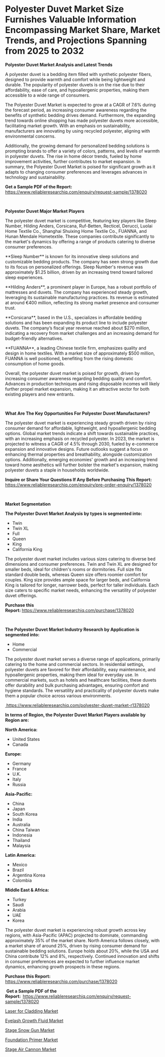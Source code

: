 <p><h1>Polyester Duvet Market Size Furnishes Valuable Information Encompassing Market Share, Market Trends, and Projections Spanning from 2025 to 2032</h1></p><p><strong>Polyester Duvet Market Analysis and Latest Trends</strong></p>
<p><p>A polyester duvet is a bedding item filled with synthetic polyester fibers, designed to provide warmth and comfort while being lightweight and durable. The popularity of polyester duvets is on the rise due to their affordability, ease of care, and hypoallergenic properties, making them accessible to a wide range of consumers. </p><p>The Polyester Duvet Market is expected to grow at a CAGR of 7.6% during the forecast period, as increasing consumer awareness regarding the benefits of synthetic bedding drives demand. Furthermore, the expanding trend towards online shopping has made polyester duvets more accessible, facilitating market growth. With an emphasis on sustainability, manufacturers are innovating by using recycled polyester, aligning with environmental concerns. </p><p>Additionally, the growing demand for personalized bedding solutions is prompting brands to offer a variety of colors, patterns, and levels of warmth in polyester duvets. The rise in home décor trends, fueled by home improvement activities, further contributes to market expansion. In summary, the Polyester Duvet Market is poised for significant growth as it adapts to changing consumer preferences and leverages advances in technology and sustainability.</p></p>
<p><strong>Get a Sample PDF of the Report:&nbsp;</strong> <a href="https://www.reliableresearchiq.com/enquiry/request-sample/1378020?utm_campaign=2333&utm_medium=2&utm_source=Github&utm_content=ia&utm_term=05042025&utm_id=polyester-duvet">https://www.reliableresearchiq.com/enquiry/request-sample/1378020</a></p>
<p>&nbsp;</p>
<p><strong>Polyester Duvet Major Market Players</strong></p>
<p><p>The polyester duvet market is competitive, featuring key players like Sleep Number, Hilding Anders, Corsicana, Ruf-Betten, Recticel, Derucci, Luolai Home Textile Co., Shanghai Shuixing Home Textile Co., FUANNA, and Hunan Mendale Hometextile. These companies contribute significantly to the market's dynamics by offering a range of products catering to diverse consumer preferences.</p><p>**Sleep Number** is known for its innovative sleep solutions and customizable bedding products. The company has seen strong growth due to its focus on personalized offerings. Sleep Number's revenue was approximately $1.25 billion, driven by an increasing trend toward tailored sleep experiences.</p><p>**Hilding Anders**, a prominent player in Europe, has a robust portfolio of mattresses and duvets. The company has experienced steady growth, leveraging its sustainable manufacturing practices. Its revenue is estimated at around €400 million, reflecting its strong market presence and consumer trust.</p><p>**Corsicana**, based in the U.S., specializes in affordable bedding solutions and has been expanding its product line to include polyester duvets. The company’s fiscal year revenue reached about $270 million, indicating a recovery from market challenges and an increasing demand for budget-friendly alternatives.</p><p>**FUANNA**, a leading Chinese textile firm, emphasizes quality and design in home textiles. With a market size of approximately $500 million, FUANNA is well positioned, benefiting from the rising domestic consumption of home goods.</p><p>Overall, the polyester duvet market is poised for growth, driven by increasing consumer awareness regarding bedding quality and comfort. Advances in production techniques and rising disposable incomes will likely further propel market expansion, making it an attractive sector for both existing players and new entrants.</p></p>
<p>&nbsp;</p>
<p><strong>What Are The Key Opportunities For Polyester Duvet Manufacturers?</strong></p>
<p><p>The polyester duvet market is experiencing steady growth driven by rising consumer demand for affordable, lightweight, and hypoallergenic bedding options. Global market trends indicate a shift towards sustainable practices, with an increasing emphasis on recycled polyester. In 2023, the market is projected to witness a CAGR of 4.5% through 2030, fueled by e-commerce expansion and innovative designs. Future outlooks suggest a focus on enhancing thermal properties and breathability, alongside customization options. Additionally, emerging economies' growth and an increasing trend toward home aesthetics will further bolster the market's expansion, making polyester duvets a staple in households worldwide.</p></p>
<p><strong>Inquire or Share Your Questions If Any Before Purchasing This Report:</strong> <a href="https://www.reliableresearchiq.com/enquiry/pre-order-enquiry/1378020?utm_campaign=2333&utm_medium=2&utm_source=Github&utm_content=ia&utm_term=05042025&utm_id=polyester-duvet">https://www.reliableresearchiq.com/enquiry/pre-order-enquiry/1378020</a></p>
<p>&nbsp;</p>
<p><strong>Market Segmentation</strong></p>
<p><strong>The Polyester Duvet Market Analysis by types is segmented into:</strong></p>
<p><ul><li>Twin</li><li>Twin XL</li><li>Full</li><li>Queen</li><li>King</li><li>California King</li></ul></p>
<p><p>The polyester duvet market includes various sizes catering to diverse bed dimensions and consumer preferences. Twin and Twin XL are designed for smaller beds, ideal for children's rooms or dormitories. Full size fits standard double beds, whereas Queen size offers roomier comfort for couples. King size provides ample space for larger beds, and California King is tailored for longer, narrower beds, perfect for taller individuals. Each size caters to specific market needs, enhancing the versatility of polyester duvet offerings.</p></p>
<p><strong>Purchase this Report:&nbsp;</strong><a href="https://www.reliableresearchiq.com/purchase/1378020?utm_campaign=2333&utm_medium=2&utm_source=Github&utm_content=ia&utm_term=05042025&utm_id=polyester-duvet">https://www.reliableresearchiq.com/purchase/1378020</a></p>
<p>&nbsp;</p>
<p><strong>The Polyester Duvet Market Industry Research by Application is segmented into:</strong></p>
<p><ul><li>Home</li><li>Commercial</li></ul></p>
<p><p>The polyester duvet market serves a diverse range of applications, primarily catering to the home and commercial sectors. In residential settings, polyester duvets are favored for their affordability, easy maintenance, and hypoallergenic properties, making them ideal for everyday use. In commercial markets, such as hotels and healthcare facilities, these duvets offer durability and bulk purchasing advantages, ensuring comfort and hygiene standards. The versatility and practicality of polyester duvets make them a popular choice across various environments.</p></p>
<p><a href="https://www.reliableresearchiq.com/polyester-duvet-market-r1378020?utm_campaign=2333&utm_medium=2&utm_source=Github&utm_content=ia&utm_term=05042025&utm_id=polyester-duvet">&nbsp;https://www.reliableresearchiq.com/polyester-duvet-market-r1378020</a></p>
<p><strong>In terms of Region, the Polyester Duvet Market Players available by Region are:</strong></p>
<p>
    <p> <strong> North America: </strong>
        <ul>
            <li>United States</li>
            <li>Canada</li>
        </ul>
        </p> 
    <p> <strong> Europe: </strong>
        <ul>
            <li>Germany</li>
            <li>France</li>
            <li>U.K.</li>
            <li>Italy</li>
            <li>Russia</li>
        </ul>
        </p> 
    <p> <strong> Asia-Pacific: </strong>
        <ul>
            <li>China</li>
            <li>Japan</li>
            <li>South Korea</li>
            <li>India</li>
            <li>Australia</li>
            <li>China Taiwan</li>
            <li>Indonesia</li>
            <li>Thailand</li>
            <li>Malaysia</li>
        </ul>
        </p> 
    <p> <strong> Latin America: </strong>
        <ul>
            <li>Mexico</li>
            <li>Brazil</li>
            <li>Argentina Korea</li>
            <li>Colombia</li>
        </ul>
        </p> 
    <p> <strong> Middle East & Africa: </strong>
        <ul>
            <li>Turkey</li>
            <li>Saudi</li>
            <li>Arabia</li>
            <li>UAE</li>
            <li>Korea</li>
        </ul>
    </p>
    </p>
<p><p>The polyester duvet market is experiencing robust growth across key regions, with Asia-Pacific (APAC) projected to dominate, commanding approximately 35% of the market share. North America follows closely, with a market share of around 25%, driven by rising consumer demand for sustainable bedding solutions. Europe holds about 20%, while the USA and China contribute 12% and 8%, respectively. Continued innovation and shifts in consumer preferences are expected to further influence market dynamics, enhancing growth prospects in these regions.</p></p>
<p><strong>Purchase this Report: </strong><a href="https://www.reliableresearchiq.com/purchase/1378020?utm_campaign=2333&utm_medium=2&utm_source=Github&utm_content=ia&utm_term=05042025&utm_id=polyester-duvet">https://www.reliableresearchiq.com/purchase/1378020</a></p>
<p>&nbsp;<strong>Get a Sample PDF of the Report:&nbsp;&nbsp;</strong><a href="https://www.reliableresearchiq.com/enquiry/request-sample/1378020?utm_campaign=2333&utm_medium=2&utm_source=Github&utm_content=ia&utm_term=05042025&utm_id=polyester-duvet">https://www.reliableresearchiq.com/enquiry/request-sample/1378020</a></p>
<p><strong></strong></p>
<p><p><a href="https://www.linkedin.com/pulse/market-analysis-report-laser-cladding-anticipated-growth-hw2ie?utm_campaign=2333&utm_medium=2&utm_source=Github&utm_content=ia&utm_term=05042025&utm_id=polyester-duvet">Laser for Cladding Market</a></p><p><a href="https://github.com/agemakisel4b/Market-Research-Report-List-1/blob/main/eyelash-growth-fluid-market.md?utm_campaign=2333&utm_medium=2&utm_source=Github&utm_content=ia&utm_term=05042025&utm_id=polyester-duvet">Eyelash Growth Fluid Market</a></p><p><a href="https://www.linkedin.com/pulse/stage-snow-gun-market-emerging-trends-future-prospects-period-udexe?utm_campaign=2333&utm_medium=2&utm_source=Github&utm_content=ia&utm_term=05042025&utm_id=polyester-duvet">Stage Snow Gun Market</a></p><p><a href="https://github.com/bawksmaedamu/Market-Research-Report-List-1/blob/main/foundation-primer-market.md?utm_campaign=2333&utm_medium=2&utm_source=Github&utm_content=ia&utm_term=05042025&utm_id=polyester-duvet">Foundation Primer Market</a></p><p><a href="https://www.linkedin.com/pulse/stage-air-cannon-market-analysis-report-revenue-forecast-nv3pe?utm_campaign=2333&utm_medium=2&utm_source=Github&utm_content=ia&utm_term=05042025&utm_id=polyester-duvet">Stage Air Cannon Market</a></p></p>